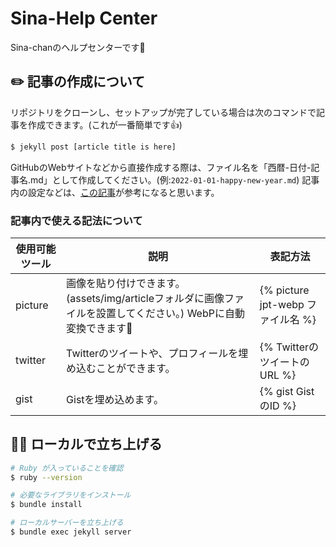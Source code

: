 # Sina-Help Center

Sina-chanのヘルプセンターです📜

## ✏️ 記事の作成について

リポジトリをクローンし、セットアップが完了している場合は次のコマンドで記事を作成できます。(これが一番簡単です👍)

```sh
$ jekyll post [article title is here]
```

GitHubのWebサイトなどから直接作成する際は、ファイル名を「西暦-日付-記事名.md」として作成してください。(例:`2022-01-01-happy-new-year.md`)
記事内の設定などは、[この記事](/_posts/2022-12-22-what-is-linkedrole.md)が参考になると思います。

### 記事内で使える記法について

| 使用可能ツール | 説明 | 表記方法 |
| - | - | - |
| picture | 画像を貼り付けできます。(assets/img/articleフォルダに画像ファイルを設置してください。) WebPに自動変換できます👏 | {% picture jpt-webp ファイル名 %} |
| twitter | Twitterのツイートや、プロフィールを埋め込むことができます。 | {% TwitterのツイートのURL %} |
| gist | Gistを埋め込めます。 | {% gist GistのID %} |

## 👨‍💻 ローカルで立ち上げる
```sh
# Ruby が入っていることを確認
$ ruby --version

# 必要なライブラリをインストール
$ bundle install

# ローカルサーバーを立ち上げる
$ bundle exec jekyll server
```